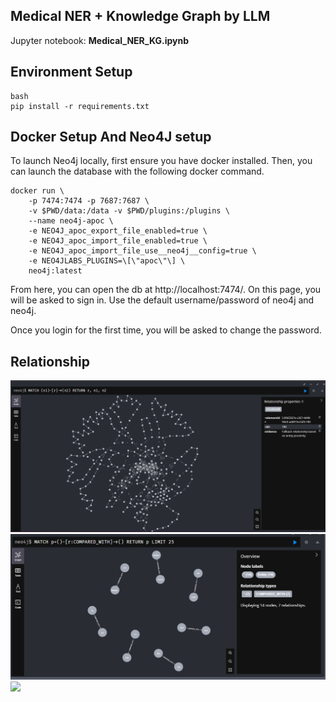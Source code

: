 

## Medical NER + Knowledge Graph by LLM

Jupyter notebook: **Medical_NER_KG.ipynb**

## Environment Setup
```
bash
pip install -r requirements.txt
```

## Docker Setup And Neo4J setup

To launch Neo4j locally, first ensure you have docker installed. Then, you can launch the database with the following docker command.

```
docker run \
    -p 7474:7474 -p 7687:7687 \
    -v $PWD/data:/data -v $PWD/plugins:/plugins \
    --name neo4j-apoc \
    -e NEO4J_apoc_export_file_enabled=true \
    -e NEO4J_apoc_import_file_enabled=true \
    -e NEO4J_apoc_import_file_use__neo4j__config=true \
    -e NEO4JLABS_PLUGINS=\[\"apoc\"\] \
    neo4j:latest
```
From here, you can open the db at http://localhost:7474/. On this page, you will be asked to sign in. Use the default username/password of neo4j and neo4j.

Once you login for the first time, you will be asked to change the password.

## Relationship
![](images/main.png)
![](images/compared_with.png)
![](images/effect_on.png.png)